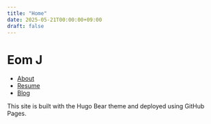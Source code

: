 ```yaml
---
title: "Home"
date: 2025-05-21T00:00:00+09:00
draft: false
---
```


# Eom J

- [About](/about/)
- [Resume](/resume/)
- [Blog](/blog/)

This site is built with the Hugo Bear theme and deployed using GitHub Pages.

